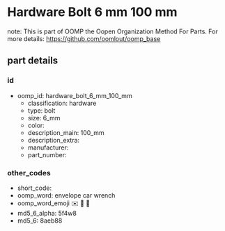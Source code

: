 # Hardware Bolt 6 mm 100 mm  

note: This is part of OOMP the Oopen Organization Method For Parts. For more details: https://github.com/oomlout/oomp_base

##  part details





### id
* oomp_id: hardware_bolt_6_mm_100_mm
  * classification: hardware
  * type: bolt
  * size: 6_mm
  * color: 
  * description_main: 100_mm
  * description_extra: 
  * manufacturer: 
  * part_number: 

### other_codes
* short_code: 
* oomp_word: envelope car wrench
* oomp_word_emoji :envelope: :car: :wrench:
* md5_6_alpha: 5f4w8
* md5_6: 8aeb88